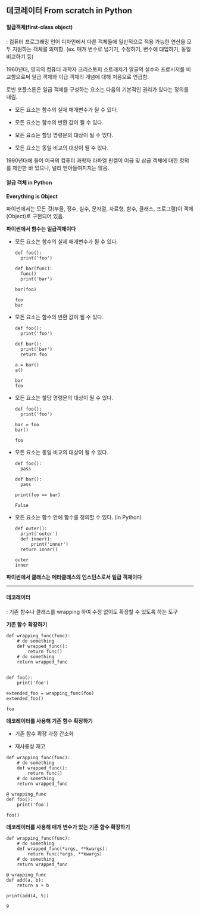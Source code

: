 ## 데코레이터 From scratch in Python

#### 일급객체(first-class object)

: 컴퓨터 프로그래밍 언어 디자인에서 다른 객체들에 일반적으로 적용 가능한 연산을 모두 지원하는 객체를 의미함. (ex. 매개 변수로 넘기기, 수정하기, 변수에 대입하기, 동일 비교하기 등)



1960년대, 영국의 컴퓨터 과학자 크리스토퍼 스트래치가 알골의 실수와 프로시저를 비교함으로써 일급  객체와 이급 객체의 개념에 대해 처음으로 언급함.



로빈 포플스톤은 일급 객체를 구성하는 요소는 다음의 기본적인 권리가 있다는 정의를 내림.

* 모든 요소는 함수의 실제 매개변수가 될 수 있다.

* 모든 요소는 함수의 반환 값이 될 수 있다.

* 모든 요소는 할당 명령문의 대상이 될 수 있다.

* 모든 요소는 동일 비교의 대상이 될 수 있다.



1990년대에 들어 미국의 컴퓨터 과학자 라파엘 핀켈이 이급 및 삼급 객체에 대한 정의를 제안한 바 있으나, 널리 받아들여지지는 않음.



#### 일급 객체 in Python

**Everything is Object**

파이썬에서는 모든 것(부울, 정수, 실수, 문자열, 자료형, 함수, 클래스, 프로그램)이 객체(Object)로 구현되어 있음. 



**파이썬에서 함수는 일급객체이다**

* 모든 요소는 함수의 실제 매개변수가 될 수 있다.

  ```
  def foo():
  	print('foo')
  
  def bar(func):
  	func()
  	print('bar')
  	
  bar(foo)
  ```

  ```
  foo
  bar
  ```

* 모든 요소는 함수의 반환 값이 될 수 있다.

  ```
  def foo():
  	print('foo')
  	
  def bar():
  	print('bar')
  	return foo
      
  a = bar()
  a()
  ```

  ```
  bar
  foo
  ```

* 모든 요소는 할당 명령문의 대상이 될 수 있다.

  ```
  def foo():
  	print('foo')
  
  bar = foo
  bar()
  ```

  ```
  foo
  ```

* 모든 요소는 동일 비교의 대상이 될 수 있다.

  ```
  def foo():
  	pass
  
  def bar():
  	pass
  	
  print(foo == bar)
  ```

  ```
  False
  ```

* 모든 요소는 함수 안에 함수를 정의할 수 있다. (in Python)

  ```
  def outer():
  	print('outer')
  	def inner():
  		print('inner')
  	return inner()
  ```

  ```
  outer
  inner
  ```

   

**파이썬에서 클래스는 메타클래스의 인스턴스로서 일급 객체이다**



------

#### 데코레이터

:  기존 함수나 클래스를 wrapping 하여 수정 없이도 확장할 수 있도록 하는 도구



**기존 함수 확장하기**

```
def wrapping_func(func):  
	# do something
    def wrapped_func():
        return func()
    # do something
    return wrapped_func


def foo():
    print('foo')

extended_foo = wrapping_func(foo)
extended_foo()
```

```
foo
```



**데코레이터를 사용해 기존 함수 확장하기**

* 기존 함수 확장 과정 간소화

* 재사용성 재고

```
def wrapping_func(func):  
	# do something
    def wrapped_func():
        return func()
    # do something
    return wrapped_func

@ wrapping_func
def foo():
    print('foo')

foo()
```



**데코레이터를 사용해 매개 변수가 있는 기존 함수 확장하기** 

```
def wrapping_func(func):
	# do something
    def wrapped_func(*args, **kwargs):
        return func(*args, **kwargs)
    # do something
    return wrapped_func
 
@ wrapping_func
def add(a, b):
    return a + b
    
print(add(4, 5))
```

```
9
```











